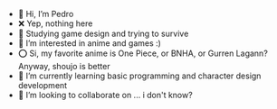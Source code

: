 - 👋 Hi, I’m Pedro
- ❌ Yep, nothing here
- 🎲 Studying game design and trying to survive
- 👀 I’m interested in anime and games :)
- ⭕️ Si, my favorite anime is One Piece, or BNHA, or Gurren Lagann? Anyway, shoujo is better
- 🌱 I’m currently learning basic programming and character design development
- 💞️ I’m looking to collaborate on ... i don't know?
